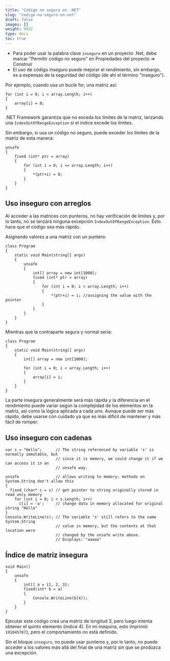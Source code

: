 ```yaml
---
title: "Código no seguro en .NET"
slug: "codigo-no-seguro-en-net"
draft: false
images: []
weight: 9932
type: docs
toc: true
---
```


- Para poder usar la palabra clave `inseguro` en un proyecto .Net, debe marcar "Permitir código no seguro" en Propiedades del proyecto => Construir
- El uso de código inseguro puede mejorar el rendimiento, sin embargo, es a expensas de la seguridad del código (de ahí el término "inseguro").
    
Por ejemplo, cuando usa un bucle for, una matriz así:

    for (int i = 0; i < array.Length; i++)
    {
        array[i] = 0;
    }

.NET Framework garantiza que no exceda los límites de la matriz, lanzando una `IndexOutOfRangeException` si el índice excede los límites.

Sin embargo, si usa un código no seguro, puede exceder los límites de la matriz de esta manera:


    unsafe
    {
        fixed (int* ptr = array)
        {
            for (int i = 0; i <= array.Length; i++)
            {
                *(ptr+i) = 0;
            }
        }
    }


## Uso inseguro con arreglos
Al acceder a las matrices con punteros, no hay verificación de límites y, por lo tanto, no se lanzará ninguna excepción `IndexOutOfRangeException`. Esto hace que el código sea más rápido.

Asignando valores a una matriz con un puntero:

    class Program
    {
        static void Main(string[] args)
        {
            unsafe
            {
                int[] array = new int[1000]; 
                fixed (int* ptr = array)
                {
                    for (int i = 0; i < array.Length; i++)
                    {
                        *(ptr+i) = i; //assigning the value with the pointer
                    }
                }
            }
        }
    }

Mientras que la contraparte segura y normal sería:

   
    class Program
    {
        static void Main(string[] args)
        {            
            int[] array = new int[1000]; 

            for (int i = 0; i < array.Length; i++)
            {
                array[i] = i;
            }
        }
    }

La parte insegura generalmente será más rápida y la diferencia en el rendimiento puede variar según la complejidad de los elementos en la matriz, así como la lógica aplicada a cada uno. Aunque puede ser más rápido, debe usarse con cuidado ya que es más difícil de mantener y más fácil de romper.

## Uso inseguro con cadenas
    var s = "Hello";      // The string referenced by variable 's' is normally immutable, but
                          // since it is memory, we could change it if we can access it in an 
                          // unsafe way.

    unsafe                // allows writing to memory; methods on System.String don't allow this
    {
      fixed (char* c = s) // get pointer to string originally stored in read only memory
        for (int i = 0; i < s.Length; i++)
          c[i] = 'a';     // change data in memory allocated for original string "Hello"
    }
    Console.WriteLine(s); // The variable 's' still refers to the same System.String
                          // value in memory, but the contents at that location were 
                          // changed by the unsafe write above.
                          // Displays: "aaaaa"

## Índice de matriz insegura
    void Main()
    {
        unsafe
        {
            int[] a = {1, 2, 3};
            fixed(int* b = a)
            {
                Console.WriteLine(b[4]);
            }
        }
    }

Ejecutar este código crea una matriz de longitud 3, pero luego intenta obtener el quinto elemento (índice 4). En mi máquina, esto imprimió `1910457872`, pero el comportamiento no está definido.

Sin el bloque `inseguro`, no puede usar punteros y, por lo tanto, no puede acceder a los valores más allá del final de una matriz sin que se produzca una excepción.

